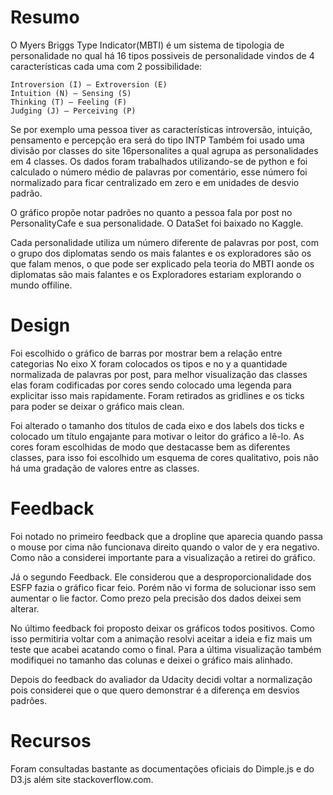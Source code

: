 # Resumo

O Myers Briggs Type Indicator(MBTI) é um sistema de tipologia de personalidade no qual há 16 tipos possiveis de personalidade vindos de 4 características cada uma com 2 possibilidade:

    Introversion (I) – Extroversion (E)
    Intuition (N) – Sensing (S)
    Thinking (T) – Feeling (F)
    Judging (J) – Perceiving (P)

Se por exemplo uma pessoa tiver as características introversão, intuição, pensamento e percepção era será do tipo INTP Também foi usado uma divisão por classes do site 16personalites a qual agrupa as personalidades em 4 classes. Os dados foram trabalhados utilizando-se de python e foi calculado o número médio de palavras por comentário, esse número foi normalizado para ficar centralizado em zero e em unidades de desvio padrão.

O gráfico propõe notar padrões no quanto a pessoa fala por post no PersonalityCafe e sua personalidade. O DataSet foi baixado no Kaggle.

Cada personalidade utiliza um número diferente de palavras por post, com o grupo dos diplomatas sendo os mais falantes e os exploradores são os que falam menos, o que pode ser explicado pela teoria do MBTI aonde os diplomatas são mais falantes e os Exploradores estariam explorando o mundo offiline.

# Design

Foi escolhido o gráfico de barras por mostrar bem a relação entre categorias No eixo X foram colocados os tipos e no y a quantidade normalizada de palavras por post, para melhor visualização das classes elas foram codificadas por cores sendo colocado uma legenda para explicitar isso mais rapidamente. Foram retirados as gridlines e os ticks para poder se deixar o gráfico mais clean.

Foi alterado o tamanho dos títulos de cada eixo e dos labels dos ticks e colocado um título engajante para motivar o leitor do gráfico a lê-lo. As cores foram escolhidas de modo que destacasse bem as diferentes classes, para isso foi escolhido um esquema de cores qualitativo, pois não há uma gradação de valores entre as classes.


# Feedback
Foi notado no primeiro feedback que a dropline que aparecia quando passa o mouse por cima não funcionava direito quando o valor de y era negativo. Como não a considerei importante para a visualização a retirei do gráfico.


Já o segundo Feedback. Ele considerou que a desproporcionalidade dos ESFP fazia o gráfico ficar feio. Porém não vi forma de solucionar isso sem aumentar o lie factor. Como prezo pela precisão dos dados deixei sem alterar.

No último feedback foi proposto deixar os gráficos todos positivos. Como isso permitiria voltar com a animação resolvi aceitar a ideia e fiz mais um teste que acabei acatando como o final. Para a última visualização também modifiquei no tamanho das colunas e deixei o gráfico mais alinhado.

Depois do feedback do avaliador da Udacity decidi voltar a normalização pois considerei que o que quero demonstrar é a diferença em desvios padrões.


# Recursos

Foram consultadas bastante as documentações oficiais do Dimple.js e do D3.js além site stackoverflow.com.
